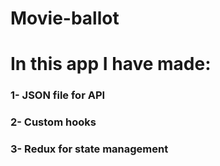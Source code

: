 # Movie-ballot

# In this app I have made:

### 1- JSON file for API
### 2- Custom hooks
### 3- Redux for state management


